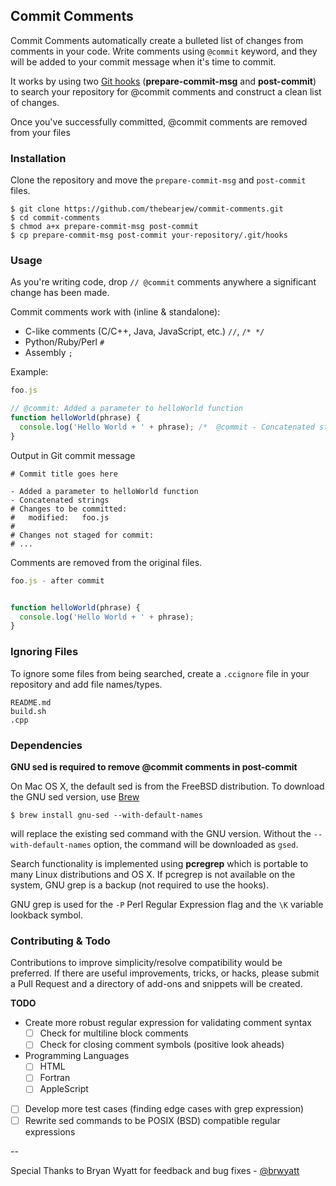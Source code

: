 ## Commit Comments

Commit Comments automatically create a bulleted list of changes from comments in your code. Write comments using `@commit` keyword, and they will be added to your commit message when it's time to commit.

It works by using two [Git hooks](https://www.kernel.org/pub/software/scm/git/docs/githooks.html) (**prepare-commit-msg** and **post-commit**) to
search your repository for @commit comments and construct a clean list of
changes. 

Once you've successfully committed, @commit comments are removed from
your files

### Installation

Clone the repository and move the `prepare-commit-msg` and `post-commit` files.

```
$ git clone https://github.com/thebearjew/commit-comments.git
$ cd commit-comments
$ chmod a+x prepare-commit-msg post-commit
$ cp prepare-commit-msg post-commit your-repository/.git/hooks 
```

### Usage

As you're writing code, drop `// @commit` comments anywhere a significant change has been made. 

Commit comments work with (inline & standalone):

- C-like comments (C/C++, Java, JavaScript, etc.) `//`, `/* */`
- Python/Ruby/Perl `#`
- Assembly `;`

Example:

```js
foo.js

// @commit: Added a parameter to helloWorld function
function helloWorld(phrase) {
  console.log('Hello World + ' + phrase); /*  @commit - Concatenated strings */
}
```

Output in Git commit message

```
# Commit title goes here

- Added a parameter to helloWorld function
- Concatenated strings
# Changes to be committed:
#	modified:   foo.js 
#
# Changes not staged for commit:
# ...
```

Comments are removed from the original files.

```js
foo.js - after commit


function helloWorld(phrase) {
  console.log('Hello World + ' + phrase); 
}
```

### Ignoring Files
To ignore some files from being searched, create a `.ccignore` file in your repository and add file names/types.

```
README.md
build.sh
.cpp
```

### Dependencies
**GNU sed is required to remove @commit comments in post-commit** 

On Mac OS X, the default sed is from the FreeBSD distribution. To download the GNU sed version, use [Brew](http://brew.sh)

```
$ brew install gnu-sed --with-default-names
```

will replace the existing sed command with the GNU version. Without the `--with-default-names` option, the command will be downloaded as `gsed`.

Search functionality is implemented using **pcregrep** which is portable to many Linux distributions and OS X. If pcregrep is not available on the system, GNU grep is a backup (not required to use the hooks).

GNU grep is used for the `-P` Perl Regular Expression flag and the `\K` variable lookback symbol.


### Contributing & Todo
Contributions to improve simplicity/resolve compatibility would be preferred. If there are useful improvements, tricks, or hacks, please submit a Pull Request and a directory of add-ons and snippets will be created.

**TODO**

- Create more robust regular expression for validating comment syntax
	- [ ] Check for multiline block comments
	- [ ] Check for closing comment symbols (positive look aheads)
- Programming Languages
	- [ ] HTML
	- [ ] Fortran
	- [ ] AppleScript
- [ ] Develop more test cases (finding edge cases with grep expression)
- [ ] Rewrite sed commands to be POSIX (BSD) compatible regular expressions

--

Special Thanks to Bryan Wyatt for feedback and bug fixes - [@brwyatt](https://twitter.com/brwyatt)
